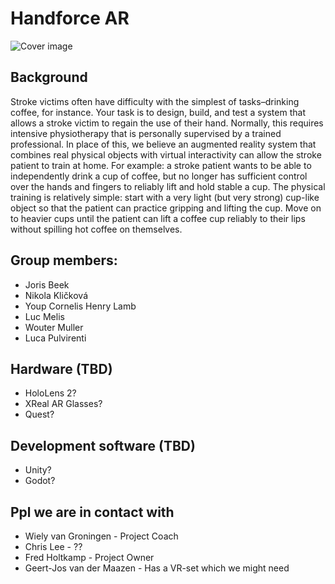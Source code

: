 # Handforce AR

![Cover image](https://i.imgur.com/rh2T411.jpeg)

## Background
Stroke victims often have difficulty with the simplest of tasks–drinking coffee, for instance. Your task is to design, build, and test a system that allows a stroke victim to regain the use of their hand. Normally, this requires intensive physiotherapy that is personally supervised by a trained professional. In place of this, we believe an augmented reality system that combines real physical objects with virtual interactivity can allow the stroke patient to train at home. For example: a stroke patient wants to be able to independently drink a cup of coffee, but no longer has sufficient control over the hands and fingers to reliably lift and hold stable a cup. The physical training is relatively simple: start with a very light (but very strong) cup-like object so that the patient can practice gripping and lifting the cup. Move on to heavier cups until the patient can lift a coffee cup reliably to their lips without spilling hot coffee on themselves.

## Group members:
- Joris Beek
- Nikola Kličková
- Youp Cornelis Henry Lamb
- Luc Melis
- Wouter Muller
- Luca Pulvirenti

## Hardware (TBD)
- HoloLens 2?
- XReal AR Glasses?
- Quest?

## Development software (TBD)
- Unity?
- Godot?

## Ppl we are in contact with
- Wiely van Groningen - Project Coach
- Chris Lee - ??
- Fred Holtkamp - Project Owner
- Geert-Jos van der Maazen - Has a VR-set which we might need
